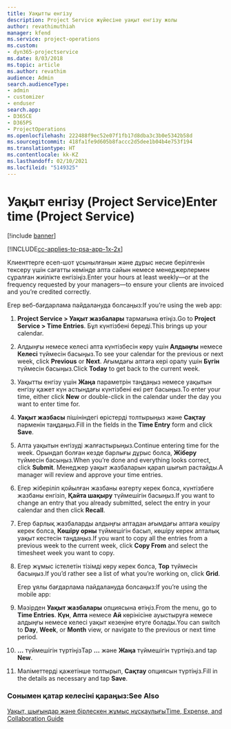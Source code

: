 ```yaml
---
title: Уақытты енгізу
description: Project Service жүйесіне уақыт енгізу жолы
author: revathimuthiah
manager: kfend
ms.service: project-operations
ms.custom:
- dyn365-projectservice
ms.date: 8/03/2018
ms.topic: article
ms.author: revathim
audience: Admin
search.audienceType:
- admin
- customizer
- enduser
search.app:
- D365CE
- D365PS
- ProjectOperations
ms.openlocfilehash: 222488f9ec52e07f1fb17d8dba3c3b0e5342b58d
ms.sourcegitcommit: 418fa1fe9d605b8faccc2d5dee1b04b4e753f194
ms.translationtype: HT
ms.contentlocale: kk-KZ
ms.lasthandoff: 02/10/2021
ms.locfileid: "5149325"
---
```

# <a name="enter-time-project-service"></a><span data-ttu-id="33195-103">Уақыт енгізу (Project Service)</span><span class="sxs-lookup"><span data-stu-id="33195-103">Enter time (Project Service)</span></span>

[!include [banner](../includes/psa-now-project-operations.md)]

[!INCLUDE[cc-applies-to-psa-app-1x-2x](../includes/cc-applies-to-psa-app-1x-2x.md)]

<span data-ttu-id="33195-104">Клиенттерге есеп-шот ұсынылғанын және дұрыс несие берілгенін тексеру үшін сағатты кемінде апта сайын немесе менеджерлермен сұралған жиілікте енгізіңіз.</span><span class="sxs-lookup"><span data-stu-id="33195-104">Enter your hours at least weekly—or at the frequency requested by your managers—to ensure your clients are invoiced and you’re credited correctly.</span></span>  
  
 <span data-ttu-id="33195-105">Егер веб-бағдарлама пайдалануда болсаңыз:</span><span class="sxs-lookup"><span data-stu-id="33195-105">If you’re using the web app:</span></span>  
  
1. <span data-ttu-id="33195-106">**Project Service > Уақыт жазбалары** тармағына өтіңіз.</span><span class="sxs-lookup"><span data-stu-id="33195-106">Go to **Project Service > Time Entries**.</span></span> <span data-ttu-id="33195-107">Бұл күнтізбені береді.</span><span class="sxs-lookup"><span data-stu-id="33195-107">This brings up your calendar.</span></span>  
  
2. <span data-ttu-id="33195-108">Алдыңғы немесе келесі апта күнтізбесін көру үшін **Алдыңғы** немесе **Келесі** түймесін басыңыз.</span><span class="sxs-lookup"><span data-stu-id="33195-108">To see your calendar for the previous or next week, click **Previous** or **Next**.</span></span> <span data-ttu-id="33195-109">Ағымдағы аптаға кері оралу үшін **Бүгін** түймесін басыңыз.</span><span class="sxs-lookup"><span data-stu-id="33195-109">Click **Today** to get back to the current week.</span></span>  
  
3. <span data-ttu-id="33195-110">Уақытты енгізу үшін **Жаңа** параметрін таңдаңыз немесе уақытын енгізу қажет күн астындағы күнтізбені екі рет басыңыз.</span><span class="sxs-lookup"><span data-stu-id="33195-110">To enter your time, either click **New** or double-click in the calendar under the day you want to enter time for.</span></span>  
  
4. <span data-ttu-id="33195-111">**Уақыт жазбасы** пішініндегі өрістерді толтырыңыз және **Сақтау** пәрменін таңдаңыз.</span><span class="sxs-lookup"><span data-stu-id="33195-111">Fill in the fields in the **Time Entry** form and click **Save**.</span></span>  
  
5. <span data-ttu-id="33195-112">Апта уақытын енгізуді жалғастырыңыз.</span><span class="sxs-lookup"><span data-stu-id="33195-112">Continue entering time for the week.</span></span> <span data-ttu-id="33195-113">Орындап болған кезде барлығы дұрыс болса, **Жіберу** түймесін басыңыз.</span><span class="sxs-lookup"><span data-stu-id="33195-113">When you’re done and everything looks correct, click **Submit**.</span></span> <span data-ttu-id="33195-114">Менеджер уақыт жазбаларын қарап шығып растайды.</span><span class="sxs-lookup"><span data-stu-id="33195-114">A manager will review and approve your time entries.</span></span>  
  
6. <span data-ttu-id="33195-115">Егер жіберіліп қойылған жазбаны өзгерту керек болса, күнтізбеге жазбаны енгізіп, **Қайта шақыру** түймешігін басыңыз.</span><span class="sxs-lookup"><span data-stu-id="33195-115">If you want to change an entry that you already submitted, select the entry in your calendar and then click **Recall**.</span></span>  
  
7. <span data-ttu-id="33195-116">Егер барлық жазбаларды алдыңғы аптадан ағымдағы аптаға көшіру керек болса, **Көшіру орны** түймешігін басып, көшіру керек апталық уақыт кестесін таңдаңыз.</span><span class="sxs-lookup"><span data-stu-id="33195-116">If you want to copy all the entries from a previous week to the current week, click **Copy From** and select the timesheet week you want to copy.</span></span>  
  
8. <span data-ttu-id="33195-117">Егер жұмыс істелетін тізімді көру керек болса, **Тор** түймесін басыңыз.</span><span class="sxs-lookup"><span data-stu-id="33195-117">If you’d rather see a list of what you’re working on, click **Grid**.</span></span>  
  
   <span data-ttu-id="33195-118">Егер ұялы бағдарлама пайдалануда болсаңыз:</span><span class="sxs-lookup"><span data-stu-id="33195-118">If you’re using the mobile app:</span></span>  
  
9. <span data-ttu-id="33195-119">Мәзірден **Уақыт жазбалары** опциясына өтіңіз.</span><span class="sxs-lookup"><span data-stu-id="33195-119">From the menu, go to **Time Entries**.</span></span>     <span data-ttu-id="33195-120">**Күн**, **Апта** немесе **Ай** көрінісіне ауыстыруға немесе алдыңғы немесе келесі уақыт кезеңіне өтуге болады.</span><span class="sxs-lookup"><span data-stu-id="33195-120">You can switch to **Day**, **Week**, or **Month** view, or navigate to the previous or next time period.</span></span>  
  
10. <span data-ttu-id="33195-121">**…** түймешігін түртіңіз</span><span class="sxs-lookup"><span data-stu-id="33195-121">Tap **…**</span></span> <span data-ttu-id="33195-122">және **Жаңа** түймешігін түртіңіз.</span><span class="sxs-lookup"><span data-stu-id="33195-122">and tap **New**.</span></span>  
  
11. <span data-ttu-id="33195-123">Мәліметтерді қажетінше толтырып, **Сақтау** опциясын түртіңіз.</span><span class="sxs-lookup"><span data-stu-id="33195-123">Fill in the details as necessary and tap **Save**.</span></span>  
  
### <a name="see-also"></a><span data-ttu-id="33195-124">Сонымен қатар келесіні қараңыз:</span><span class="sxs-lookup"><span data-stu-id="33195-124">See Also</span></span>  
 [<span data-ttu-id="33195-125">Уақыт, шығындар және бірлескен жұмыс нұсқаулығы</span><span class="sxs-lookup"><span data-stu-id="33195-125">Time, Expense, and Collaboration Guide</span></span>](../psa/time-expense-collaboration-guide.md)
